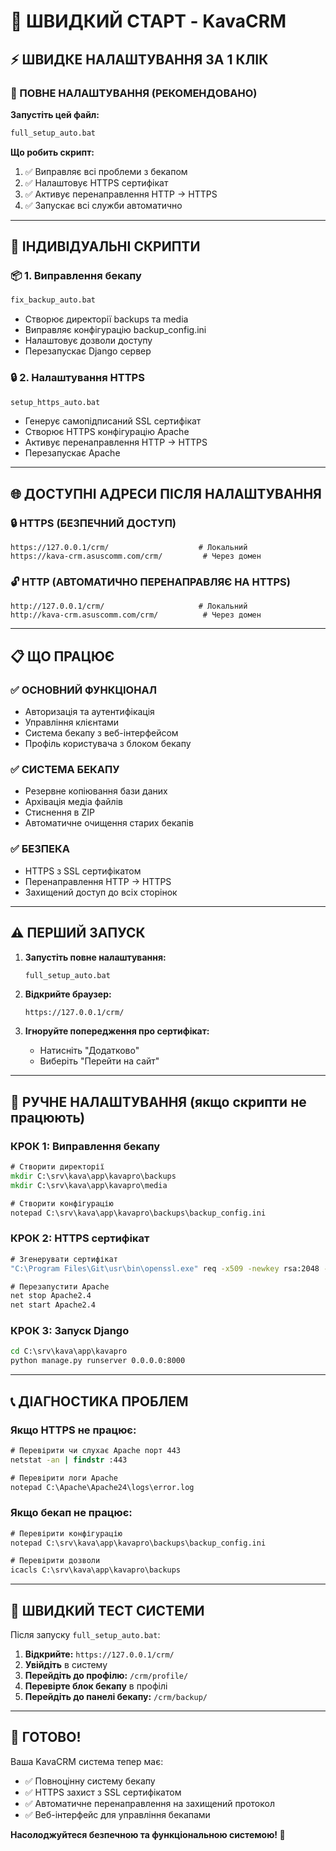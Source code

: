 # 🚀 ШВИДКИЙ СТАРТ - KavaCRM

## ⚡ ШВИДКЕ НАЛАШТУВАННЯ ЗА 1 КЛІК

### 🎯 ПОВНЕ НАЛАШТУВАННЯ (РЕКОМЕНДОВАНО)

**Запустіть цей файл:**
```cmd
full_setup_auto.bat
```

**Що робить скрипт:**
1. ✅ Виправляє всі проблеми з бекапом
2. ✅ Налаштовує HTTPS сертифікат
3. ✅ Активує перенаправлення HTTP → HTTPS
4. ✅ Запускає всі служби автоматично

---

## 🔧 ІНДИВІДУАЛЬНІ СКРИПТИ

### 📦 1. Виправлення бекапу
```cmd
fix_backup_auto.bat
```
- Створює директорії backups та media
- Виправляє конфігурацію backup_config.ini
- Налаштовує дозволи доступу
- Перезапускає Django сервер

### 🔒 2. Налаштування HTTPS
```cmd
setup_https_auto.bat
```
- Генерує самопідписаний SSL сертифікат
- Створює HTTPS конфігурацію Apache
- Активує перенаправлення HTTP → HTTPS
- Перезапускає Apache

---

## 🌐 ДОСТУПНІ АДРЕСИ ПІСЛЯ НАЛАШТУВАННЯ

### 🔒 HTTPS (БЕЗПЕЧНИЙ ДОСТУП)
```
https://127.0.0.1/crm/                    # Локальний
https://kava-crm.asuscomm.com/crm/         # Через домен
```

### 🔓 HTTP (АВТОМАТИЧНО ПЕРЕНАПРАВЛЯЄ НА HTTPS)
```
http://127.0.0.1/crm/                     # Локальний
http://kava-crm.asuscomm.com/crm/          # Через домен
```

---

## 📋 ЩО ПРАЦЮЄ

### ✅ ОСНОВНИЙ ФУНКЦІОНАЛ
- Авторизація та аутентифікація
- Управління клієнтами
- Система бекапу з веб-інтерфейсом
- Профіль користувача з блоком бекапу

### ✅ СИСТЕМА БЕКАПУ
- Резервне копіювання бази даних
- Архівація медіа файлів
- Стиснення в ZIP
- Автоматичне очищення старих бекапів

### ✅ БЕЗПЕКА
- HTTPS з SSL сертифікатом
- Перенаправлення HTTP → HTTPS
- Захищений доступ до всіх сторінок

---

## ⚠️ ПЕРШИЙ ЗАПУСК

1. **Запустіть повне налаштування:**
   ```cmd
   full_setup_auto.bat
   ```

2. **Відкрийте браузер:**
   ```
   https://127.0.0.1/crm/
   ```

3. **Ігноруйте попередження про сертифікат:**
   - Натисніть "Додатково"
   - Виберіть "Перейти на сайт"

---

## 🔧 РУЧНЕ НАЛАШТУВАННЯ (якщо скрипти не працюють)

### КРОК 1: Виправлення бекапу
```cmd
# Створити директорії
mkdir C:\srv\kava\app\kavapro\backups
mkdir C:\srv\kava\app\kavapro\media

# Створити конфігурацію
notepad C:\srv\kava\app\kavapro\backups\backup_config.ini
```

### КРОК 2: HTTPS сертифікат
```cmd
# Згенерувати сертифікат
"C:\Program Files\Git\usr\bin\openssl.exe" req -x509 -newkey rsa:2048 -keyout "C:\Apache\Apache24\conf\ssl\kava-crm.crt" -out "C:\Apache\Apache24\conf\ssl\kava-crm.crt" -days 365 -nodes -subj "/C=UA/ST=Ukraine/L=Kyiv/O=KavaCRM/CN=kava-crm.asuscomm.com"

# Перезапустити Apache
net stop Apache2.4
net start Apache2.4
```

### КРОК 3: Запуск Django
```cmd
cd C:\srv\kava\app\kavapro
python manage.py runserver 0.0.0.0:8000
```

---

## 📞 ДІАГНОСТИКА ПРОБЛЕМ

### Якщо HTTPS не працює:
```cmd
# Перевірити чи слухає Apache порт 443
netstat -an | findstr :443

# Перевірити логи Apache
notepad C:\Apache\Apache24\logs\error.log
```

### Якщо бекап не працює:
```cmd
# Перевірити конфігурацію
notepad C:\srv\kava\app\kavapro\backups\backup_config.ini

# Перевірити дозволи
icacls C:\srv\kava\app\kavapro\backups
```

---

## 🎯 ШВИДКИЙ ТЕСТ СИСТЕМИ

Після запуску `full_setup_auto.bat`:

1. **Відкрийте:** `https://127.0.0.1/crm/`
2. **Увійдіть** в систему
3. **Перейдіть до профілю:** `/crm/profile/`
4. **Перевірте блок бекапу** в профілі
5. **Перейдіть до панелі бекапу:** `/crm/backup/`

---

## 🚀 ГОТОВО!

Ваша KavaCRM система тепер має:
- ✅ Повноцінну систему бекапу
- ✅ HTTPS захист з SSL сертифікатом
- ✅ Автоматичне перенаправлення на захищений протокол
- ✅ Веб-інтерфейс для управління бекапами

**Насолоджуйтеся безпечною та функціональною системою! 🎉**
